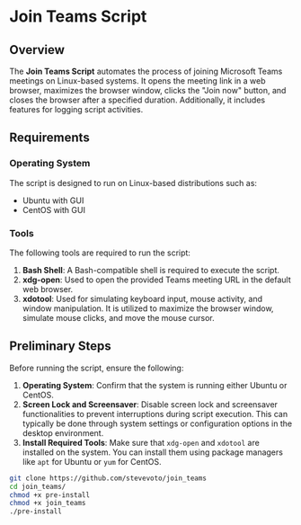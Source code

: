 # Join Teams Script

## Overview

The **Join Teams Script** automates the process of joining Microsoft Teams meetings on Linux-based systems. It opens the meeting link in a web browser, maximizes the browser window, clicks the "Join now" button, and closes the browser after a specified duration. Additionally, it includes features for logging script activities.

## Requirements

### Operating System

The script is designed to run on Linux-based distributions such as:

- Ubuntu with GUI
- CentOS with GUI

### Tools

The following tools are required to run the script:

1. **Bash Shell**: A Bash-compatible shell is required to execute the script.
2. **xdg-open**: Used to open the provided Teams meeting URL in the default web browser.
3. **xdotool**: Used for simulating keyboard input, mouse activity, and window manipulation. It is utilized to maximize the browser window, simulate mouse clicks, and move the mouse cursor.

## Preliminary Steps

Before running the script, ensure the following:

1. **Operating System**: Confirm that the system is running either Ubuntu or CentOS.
2. **Screen Lock and Screensaver**: Disable screen lock and screensaver functionalities to prevent interruptions during script execution. This can typically be done through system settings or configuration options in the desktop environment.
3. **Install Required Tools**: Make sure that `xdg-open` and `xdotool` are installed on the system. You can install them using package managers like `apt` for Ubuntu or `yum` for CentOS.

```bash
git clone https://github.com/stevevoto/join_teams
cd join_teams/
chmod +x pre-install 
chmod +x join_teams 
./pre-install

